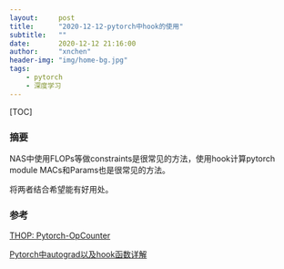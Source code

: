 ```yaml
---
layout:     post
title:      "2020-12-12-pytorch中hook的使用"
subtitle:   ""
date:       2020-12-12 21:16:00
author:     "xnchen"
header-img: "img/home-bg.jpg"
tags:
    - pytorch
    - 深度学习
---
```


[TOC]

### 摘要

NAS中使用FLOPs等做constraints是很常见的方法，使用hook计算pytorch module MACs和Params也是很常见的方法。

将两者结合希望能有好用处。

### 参考

[THOP: Pytorch-OpCounter](https://github.com/Lyken17/pytorch-OpCounter)

[Pytorch中autograd以及hook函数详解](https://oldpan.me/archives/pytorch-autograd-hook)

